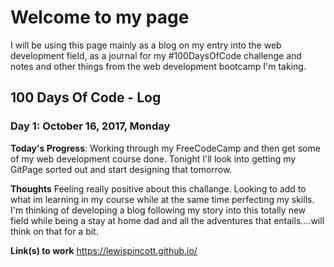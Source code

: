 # Welcome to my page 

I will be using this page mainly as a blog on my entry into the web development field, as a journal for my #100DaysOfCode challenge and notes and other things from the web development bootcamp I'm taking.

## 100 Days Of Code - Log

### Day 1: October 16, 2017, Monday

**Today's Progress**: Working through my FreeCodeCamp and then get some of my web development course done. Tonight I'll look into getting my GitPage sorted out and start designing that tomorrow.

**Thoughts** Feeling really positive about this challange. Looking to add to what im learning in my course while at the same time perfecting my skills. I'm thinking of developing a blog following my story into this totally new field while being a stay at home dad and all the adventures that entails....will think on that for a bit.

**Link(s) to work**
https://lewispincott.github.io/

